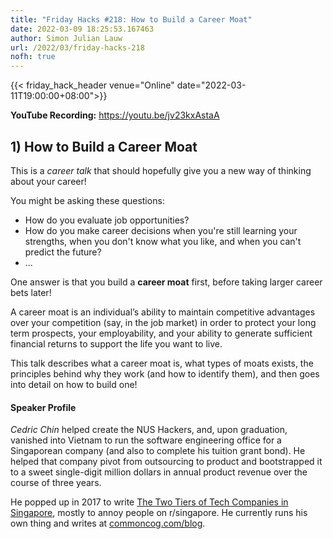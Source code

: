 ```yaml
---
title: "Friday Hacks #218: How to Build a Career Moat"
date: 2022-03-09 18:25:53.167463
author: Simon Julian Lauw
url: /2022/03/friday-hacks-218
nofh: true
---
```


{{< friday_hack_header
    venue="Online"
    date="2022-03-11T19:00:00+08:00">}}

**YouTube Recording:** https://youtu.be/jv23kxAstaA

## 1) How to Build a Career Moat

This is a _career talk_ that should hopefully give you a new way of thinking about your career!

You might be asking these questions:
- How do you evaluate job opportunities?
- How do you make career decisions when you're still learning your strengths, when you don't know what you like, and when you can't predict the future?
-  ...

One answer is that you build a **career moat** first, before taking larger career bets later!

A career moat is an individual’s ability to maintain competitive advantages over your competition (say, in the job market) in order to protect your long term prospects, your employability, and your ability to generate sufficient financial returns to support the life you want to live.

This talk describes what a career moat is, what types of moats exists, the principles behind why they work (and how to identify them), and then goes into detail on how to build one!

#### Speaker Profile

_Cedric Chin_ helped create the NUS Hackers, and, upon graduation, vanished into Vietnam to run the software engineering office for a Singaporean company (and also to complete his tuition grant bond). He helped that company pivot from outsourcing to product and bootstrapped it to a sweet single-digit million dollars in annual product revenue over the course of three years.

He popped up in 2017 to write [The Two Tiers of Tech Companies in Singapore](https://www.reddit.com/r/singapore/comments/70yvtx/the_two_tiers_of_singapores_tech_companies/), mostly to annoy people on r/singapore. He currently runs his own thing and writes at [commoncog.com/blog](https://commoncog.com/blog/).

